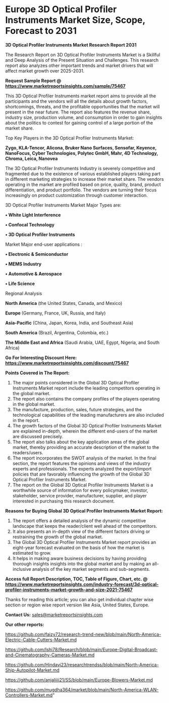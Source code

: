 # Europe 3D Optical Profiler Instruments Market Size, Scope, Forecast to 2031

<strong>3D Optical Profiler Instruments Market Research Report 2031</strong>

The Research Report on 3D Optical Profiler Instruments Market is a Skillful and Deep Analysis of the Present Situation and Challenges. This research report also analyzes other important trends and market drivers that will affect market growth over 2025-2031.

<strong>Request Sample Report @ <a href=https://www.marketreportsinsights.com/sample/75467>https://www.marketreportsinsights.com/sample/75467</a></strong>

This 3D Optical Profiler Instruments market report aims to provide all the participants and the vendors will all the details about growth factors, shortcomings, threats, and the profitable opportunities that the market will present in the near future. The report also features the revenue share, industry size, production volume, and consumption in order to gain insights about the politics to contest for gaining control of a large portion of the market share.

Top Key Players in the 3D Optical Profiler Instruments Market:

<strong>Zygo, KLA-Tencor, Alicona, Bruker Nano Surfaces, Sensofar, Keyence, NanoFocus, Cyber Technologies, Polytec GmbH, Mahr, 4D Technology, Chroma, Leica, Nanovea</strong>

The 3D Optical Profiler Instruments Industry is severely competitive and fragmented due to the existence of various established players taking part in different marketing strategies to increase their market share. The vendors operating in the market are profiled based on price, quality, brand, product differentiation, and product portfolio. The vendors are turning their focus increasingly on product customization through customer interaction.

3D Optical Profiler Instruments Market Major Types are:

<strong>• White Light Interference

• Confocal Technology

• 3D Optical Profiler Instruments</strong>

Market Major end-user applications :

<strong>• Electronic & Semiconductor

• MEMS Industry

• Automotive & Aerospace

• Life Science</strong>

Regional Analysis

</u><strong><b>North America</b></strong> (the United States, Canada, and Mexico)

<strong><b>Europe </b></strong>(Germany, France, UK, Russia, and Italy)

<strong><b>Asia-Pacific</b></strong> (China, Japan, Korea, India, and Southeast Asia)

<strong><b>South America</b></strong> (Brazil, Argentina, Colombia, etc.)

<strong><b>The Middle East and Africa</b></strong> (Saudi Arabia, UAE, Egypt, Nigeria, and South Africa)

<strong>Go For Interesting Discount Here: <a href=https://www.marketreportsinsights.com/discount/75467>https://www.marketreportsinsights.com/discount/75467</a></strong>

<strong>Points Covered in The Report:</strong>
<ol>
  <li>The major points considered in the Global 3D Optical Profiler Instruments Market report include the leading competitors operating in the global market.</li>
  <li>The report also contains the company profiles of the players operating in the global market.</li>
  <li>The manufacture, production, sales, future strategies, and the technological capabilities of the leading manufacturers are also included in the report.</li>
  <li>The growth factors of the Global 3D Optical Profiler Instruments Market are explained in-depth, wherein the different end-users of the market are discussed precisely.</li>
  <li>The report also talks about the key application areas of the global market, thereby providing an accurate description of the market to the readers/users.</li>
  <li>The report incorporates the SWOT analysis of the market. In the final section, the report features the opinions and views of the industry experts and professionals. The experts analyzed the export/import policies that are favorably influencing the growth of the Global 3D Optical Profiler Instruments Market.</li>
  <li>The report on the Global 3D Optical Profiler Instruments Market is a worthwhile source of information for every policymaker, investor, stakeholder, service provider, manufacturer, supplier, and player interested in purchasing this research document.</li>
</ol>
<strong>Reasons for Buying Global 3D Optical Profiler Instruments Market Report:</strong>

<ol>
  <li>The report offers a detailed analysis of the dynamic competitive landscape that keeps the reader/client well ahead of the competitors.</li>
  <li>It also presents an in-depth view of the different factors driving or restraining the growth of the global market.</li>
  <li>The Global 3D Optical Profiler Instruments Market report provides an eight-year forecast evaluated on the basis of how the market is estimated to grow.</li>
  <li>It helps in making aware business decisions by having providing thorough insights insights into the global market and by making an all-inclusive analysis of the key market segments and sub-segments.</li>
</ol>
<strong>Access full Report Description, TOC, Table of Figure, Chart, etc. @ <a href=https://www.marketreportsinsights.com/industry-forecast/3d-optical-profiler-instruments-market-growth-and-size-2021-75467>https://www.marketreportsinsights.com/industry-forecast/3d-optical-profiler-instruments-market-growth-and-size-2021-75467</a></strong>


Thanks for reading this article; you can also get individual chapter wise section or region wise report version like Asia, United States, Europe.

<strong>Contact Us:</strong>
sales@marketreportsinsights.com

<strong>Our other reports:</strong>

<a href=https://github.com/faizy72/research-trend-new/blob/main/North-America-Electric-Cable-Cutters-Market.md>https://github.com/faizy72/research-trend-new/blob/main/North-America-Electric-Cable-Cutters-Market.md</a>

<a href=https://github.com/Ishi78/Research/blob/main/Europe-Digital-Broadcast-and-Cinematography-Cameras-Market.md>https://github.com/Ishi78/Research/blob/main/Europe-Digital-Broadcast-and-Cinematography-Cameras-Market.md</a>

<a href=https://github.com/Hindavi23/researchtrendss/blob/main/North-America-Ship-Autopilot-Market.md>https://github.com/Hindavi23/researchtrendss/blob/main/North-America-Ship-Autopilot-Market.md</a>

<a href=https://github.com/anjaliiii21/SS/blob/main/Europe-Blowers-Market.md>https://github.com/anjaliiii21/SS/blob/main/Europe-Blowers-Market.md</a>

<a href=https://github.com/mugdha364/market/blob/main/North-America-WLAN-Controllers-Market.md>https://github.com/mugdha364/market/blob/main/North-America-WLAN-Controllers-Market.md</a>"
